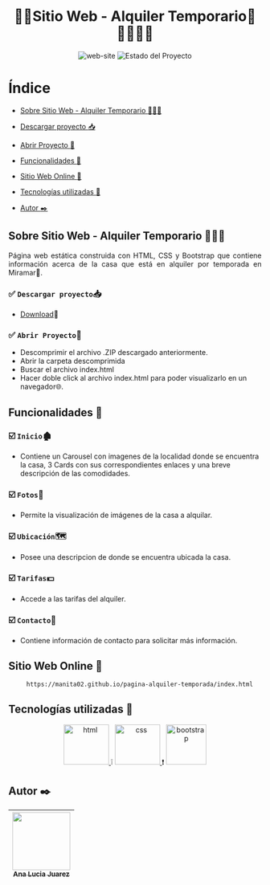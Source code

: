 <h1 align="center">🌊🌴Sitio Web - Alquiler Temporario🏡👨‍👩‍👦‍👦</h1>
<section align="center">
  <img src="https://imgfz.com/i/0blsZei.jpeg" alt="web-site">
  <img src="https://img.shields.io/badge/STATE-FINISHED-green" alt="Estado del Proyecto">
</section>


# Índice
- [Sobre Sitio Web - Alquiler Temporario :ocean::house_with_garden::palm_tree:](#sobre-sitio-web---alquiler-temporario-oceanhouse_with_gardenpalm_tree)

- [Descargar proyecto :inbox_tray:](#white_check_mark-descargar-proyectoinbox_tray)
   
- [Abrir Proyecto :open_file_folder:](#white_check_mark-abrir-proyectoopen_file_folder)

- [Funcionalidades :scroll:](#funcionalidades-scroll)

- [Sitio Web Online :satellite:](#sitio-web-online-satellite)

- [Tecnologías utilizadas :hammer:](#tecnologías-utilizadas-hammer)

- [Autor :black_nib:](#autor-black_nib)


## Sobre Sitio Web - Alquiler Temporario :ocean::house_with_garden::palm_tree:
<p align="justify">
Página web estática construida con HTML, CSS y Bootstrap que contiene información acerca de la casa que está en alquiler por temporada en Miramar🌊.
</p>

### :white_check_mark: `Descargar proyecto`:inbox_tray:
- [Download](https://github.com/manita02/pagina-alquiler-temporada/archive/refs/heads/main.zip):anger: 

### :white_check_mark: `Abrir Proyecto`:open_file_folder:
- Descomprimir el archivo .ZIP descargado anteriormente.
- Abrir la carpeta descomprimida
- Buscar el archivo index.html
- Hacer doble click al archivo index.html para poder visualizarlo en un navegador🌐. 


## Funcionalidades :scroll:
### :ballot_box_with_check: `Inicio`🏚️
- Contiene un Carousel con imagenes de la localidad donde se encuentra la casa, 3 Cards con sus correspondientes enlaces y una breve descripción de las comodidades. 
 
### :ballot_box_with_check: `Fotos`📸
- Permite la visualización de imágenes de la casa a alquilar. 

### :ballot_box_with_check: `Ubicación`🗺️
- Posee una descripcion de donde se encuentra ubicada la casa.

### :ballot_box_with_check: `Tarifas`💵
- Accede a las tarifas del alquiler.

### :ballot_box_with_check: `Contacto`📲
- Contiene información de contacto para solicitar más información.

## Sitio Web Online :satellite:
```bash
     https://manita02.github.io/pagina-alquiler-temporada/index.html
```


## Tecnologías utilizadas :hammer:
<section align="center">
<a href="https://developer.mozilla.org/es/docs/Web/HTML" target="_blank"> <img src="https://cdn-icons-png.flaticon.com/128/5968/5968267.png" alt="html" width="90" height="80"/> </a> ❕
<a href="https://developer.mozilla.org/es/docs/Web/CSS" target="_blank"> <img class="img" src="https://cdn-icons-png.flaticon.com/128/5968/5968242.png" alt="css" width="90" height="80"/> </a> ❗
<a href="https://getbootstrap.com/" target="_blank"> <img class="img" src="https://static.vecteezy.com/system/resources/previews/012/697/297/original/3d-bootstrap-programming-framework-logo-free-png.png" alt="bootstrap" width="80" height="80"/> </a>
</section>



## Autor :black_nib:
| [<img src="https://i.pinimg.com/564x/57/fa/af/57faaf7a5ff6465ca07c8a1933f1c00a.jpg" width=115><br><sub>Ana Lucia Juarez</sub>](https://github.com/manita02) | 
| :---: |


